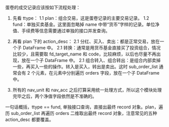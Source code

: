 蛋卷的成交记录应该按如下流程处理：

1. 先看 ttype：
    1.1 plan：组合交易，这是蛋卷记录的主要交易记录。
    1.2 fund：单独买卖基金。这里面忽略掉 name 中带“货币”字样的记录。单位净值、手续费等信息需要通过单独的接口并发查询。

2. 再看 plan 下的 action_desc：
    2.1 分红、买入、卖出：都是正常交易，放在一个子 DataFrame 中。
    2.1 转换：通常是用货币基金直接买了投资组合，情况比较少，且需要取 fd_target_name 和 code，比较麻烦，以后也尽量不再出现，放在一个子 DataFrame 中。
    2.1 组合转入、组合转出：是组合内部卖掉一些，再买入一些的操作。转入是买入，转出是卖出。这时 sub_order_list 通常会有 2 个元素，在元素中分别遍历 orders 字段，放在一个子 DataFrame 中。

3. 所有的 nav_unit 和 nav_acc 之后打算采用统一处理方式，所以这个模块处理完毕之后，两个净值字段依然是不准确的。

一句话概括，ttype == fund, 单独接口查询，直接出最终 record 对象。plan，遍历 sub_order_list 再遍历 orders 二维取出最终 record 对象，注意常见的五种 action_desc 都要覆盖。